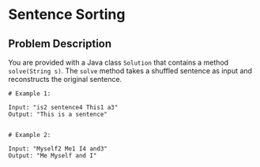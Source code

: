# Sentence Sorting

## Problem Description

You are provided with a Java class `Solution` that contains a method `solve(String s)`. The `solve` method takes a shuffled sentence as input and reconstructs the original sentence.

```
# Example 1:

Input: "is2 sentence4 This1 a3"
Output: "This is a sentence"


# Example 2:

Input: "Myself2 Me1 I4 and3"
Output: "Me Myself and I"
```